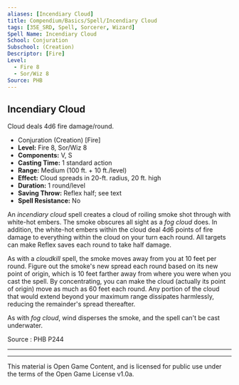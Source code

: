 ```yaml
---
aliases: [Incendiary Cloud]
title: Compendium/Basics/Spell/Incendiary Cloud
tags: [35E_SRD, Spell, Sorcerer, Wizard]
Spell Name: Incendiary Cloud
School: Conjuration
Subschool: (Creation)
Descriptor: [Fire]
Level:
  - Fire 8
  - Sor/Wiz 8
Source: PHB
---
```



## Incendiary Cloud

Cloud deals 4d6 fire damage/round.

*   Conjuration (Creation) [Fire]
*   **Level:** Fire 8, Sor/Wiz 8
*   **Components:** V, S
*   **Casting Time:** 1 standard action
*   **Range:** Medium (100 ft. + 10 ft./level)
*   **Effect:** Cloud spreads in 20-ft. radius, 20 ft. high
*   **Duration:** 1 round/level
*   **Saving Throw:** Reflex half; see text
*   **Spell Resistance:** No

<p>An <i>incendiary cloud</i> spell creates a cloud of roiling smoke shot through with white-hot embers. The smoke obscures all sight as a <i>fog cloud</i> does. In addition, the white-hot embers within the cloud deal 4d6 points of fire damage to everything within the cloud on your turn each round. All targets can make Reflex saves each round to take half damage.</p><p>As with a <i>cloudkill</i> spell, the smoke moves away from you at 10 feet per round. Figure out the smoke's new spread each round based on its new point of origin, which is 10 feet farther away from where you were when you cast the spell. By concentrating, you can make the cloud (actually its point of origin) move as much as 60 feet each round. Any portion of the cloud that would extend beyond your maximum range dissipates harmlessly, reducing the remainder's spread thereafter.</p><p>As with <i>fog cloud</i>, wind disperses the smoke, and the spell can't be cast underwater.</p>

Source : PHB P244

---

---

This material is Open Game Content, and is licensed for public use under
the terms of the Open Game License v1.0a.
